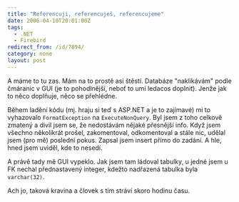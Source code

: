 ```yaml
---
title: "Referencuji, referencuješ, referencujeme"
date: 2006-04-10T20:01:00Z
tags:
  - .NET
  - Firebird
redirect_from: /id/7894/
category: none
layout: post
---
```

A máme to tu zas. Mám na to prostě asi štěstí. Databáze "naklikávám" podle čmáranic v GUI (je to pohodlnější, neboť to umí ledacos doplnit). Jenže jak to něco doplňuje, něco se přehlédne.

Během ladění kódu (mj. hraju si teď s ASP.NET a je to zajímavé) mi to vyhazovalo `FormatException` na `ExecuteNonQuery`. Byl jsem z toho celkově zmatený a divil jsem se, že nedostávám nějaké přesnější info. Když jsem všechno několikrát prošel, zakomentoval, odkomentoval a stále nic, udělal jsem (pro mě) poslední pokus. Zapsal jsem insert přímo do zadání. A hle, hned jsem uviděl, kde to nesedí.

A právě tady mě GUI vypeklo. Jak jsem tam ládoval tabulky, u jedné jsem u FK nechal přednastavený integer, kdežto nadřazená tabulka byla `varchar(32)`.

Ach jo, taková kravina a človek s tím stráví skoro hodinu času.